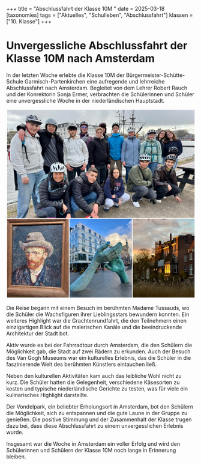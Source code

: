 +++
title = "Abschlussfahrt der Klasse 10M "
date = 2025-03-18
[taxonomies]
tags = ["Aktuelles", "Schulleben", "Abschlussfahrt"]
klassen = ["10. Klasse"]
+++

# Unvergessliche Abschlussfahrt der Klasse 10M nach Amsterdam
In der letzten Woche erlebte die Klasse 10M der Bürgermeister-Schütte-Schule Garmisch-Partenkirchen eine aufregende und lehrreiche Abschlussfahrt nach Amsterdam. Begleitet von dem Lehrer Robert Rauch und der Konrektorin Sonja Ermer, verbrachten die Schülerinnen und Schüler eine unvergessliche Woche in der niederländischen Hauptstadt.

![Schulfrühstück](images/image.jpg)

<!-- more -->


Die Reise begann mit einem Besuch im berühmten Madame Tussauds, wo die Schüler die Wachsfiguren ihrer Lieblingsstars bewundern konnten. Ein weiteres Highlight war die Grachtenrundfahrt, die den Teilnehmern einen einzigartigen Blick auf die malerischen Kanäle und die beeindruckende Architektur der Stadt bot.

Aktiv wurde es bei der Fahrradtour durch Amsterdam, die den Schülern die Möglichkeit gab, die Stadt auf zwei Rädern zu erkunden. Auch der Besuch des Van Gogh Museums war ein kulturelles Erlebnis, das die Schüler in die faszinierende Welt des berühmten Künstlers eintauchen ließ.

Neben den kulturellen Aktivitäten kam auch das leibliche Wohl nicht zu kurz. Die Schüler hatten die Gelegenheit, verschiedene Käsesorten zu kosten und typische niederländische Gerichte zu testen, was für viele ein kulinarisches Highlight darstellte.

Der Vondelpark, ein beliebter Erholungsort in Amsterdam, bot den Schülern die Möglichkeit, sich zu entspannen und die gute Laune in der Gruppe zu genießen. Die positive Stimmung und der Zusammenhalt der Klasse trugen dazu bei, dass diese Abschlussfahrt zu einem unvergesslichen Erlebnis wurde.

Insgesamt war die Woche in Amsterdam ein voller Erfolg und wird den Schülerinnen und Schülern der Klasse 10M noch lange in Erinnerung bleiben.

